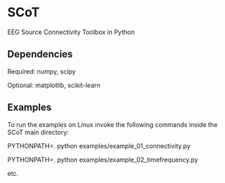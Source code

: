 SCoT
====

EEG Source Connectivity Toolbox in Python


Dependencies
---
Required: numpy, scipy

Optional: matplotlib, scikit-learn


Examples
---

To run the examples on Linux invoke the following commands inside the SCoT main directory:

PYTHONPATH=. python examples/example_01_connectivity.py

PYTHONPATH=. python examples/example_02_timefrequency.py

etc.
